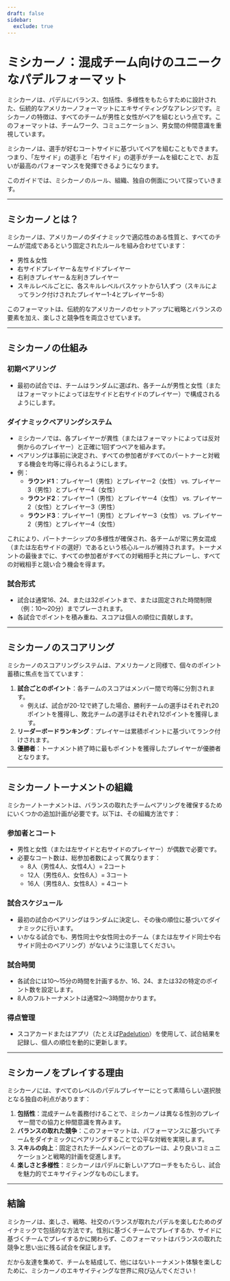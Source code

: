 ```yaml
---
draft: false
sidebar:
  exclude: true
---
```

# ミシカーノ：混成チーム向けのユニークなパデルフォーマット

ミシカーノは、パデルにバランス、包括性、多様性をもたらすために設計された、伝統的なアメリカーノフォーマットにエキサイティングなアレンジです。ミシカーノの特徴は、すべてのチームが男性と女性がペアを組むという点です。このフォーマットは、チームワーク、コミュニケーション、男女間の仲間意識を重視しています。

ミシカーノは、選手が好むコートサイドに基づいてペアを組むこともできます。つまり、「左サイド」の選手と「右サイド」の選手がチームを組むことで、お互いが最高のパフォーマンスを発揮できるようになります。

このガイドでは、ミシカーノのルール、組織、独自の側面について探っていきます。

---

## ミシカーノとは？

ミシカーノは、アメリカーノのダイナミックで適応性のある性質と、すべてのチームが混成であるという固定されたルールを組み合わせています：
- 男性＆女性
- 右サイドプレイヤー＆左サイドプレイヤー
- 右利きプレイヤー＆左利きプレイヤー
- スキルレベルごとに、各スキルレベルバスケットから1人ずつ（スキルによってランク付けされたプレイヤー1-4とプレイヤー5-8）

このフォーマットは、伝統的なアメリカーノのセットアップに戦略とバランスの要素を加え、楽しさと競争性を両立させています。

---

## ミシカーノの仕組み

### 初期ペアリング
- 最初の試合では、チームはランダムに選ばれ、各チームが男性と女性（またはフォーマットによっては左サイドと右サイドのプレイヤー）で構成されるようにします。

### ダイナミックペアリングシステム
- ミシカーノでは、各プレイヤーが異性（またはフォーマットによっては反対側からのプレイヤー）と正確に1回ずつペアを組みます。
- ペアリングは事前に決定され、すべての参加者がすべてのパートナーと対戦する機会を均等に得られるようにします。
- 例：
  - **ラウンド1**：プレイヤー1（男性）とプレイヤー2（女性） vs. プレイヤー3（男性）とプレイヤー4（女性）
  - **ラウンド2**：プレイヤー1（男性）とプレイヤー4（女性） vs. プレイヤー2（女性）とプレイヤー3（男性）
  - **ラウンド3**：プレイヤー1（男性）とプレイヤー3（女性） vs. プレイヤー2（男性）とプレイヤー4（女性）

これにより、パートナーシップの多様性が確保され、各チームが常に男女混成（または左右サイドの選好）であるという核心ルールが維持されます。トーナメントの最後までに、すべての参加者がすべての対戦相手と共にプレーし、すべての対戦相手と競い合う機会を得ます。

### 試合形式
- 試合は通常16、24、または32ポイントまで、または固定された時間制限（例：10〜20分）までプレーされます。
- 各試合でポイントを積み重ね、スコアは個人の順位に貢献します。

---

## ミシカーノのスコアリング

ミシカーノのスコアリングシステムは、アメリカーノと同様で、個々のポイント蓄積に焦点を当てています：

1. **試合ごとのポイント**：各チームのスコアはメンバー間で均等に分割されます。
   - 例えば、試合が20-12で終了した場合、勝利チームの選手はそれぞれ20ポイントを獲得し、敗北チームの選手はそれぞれ12ポイントを獲得します。
2. **リーダーボードランキング**：プレイヤーは累積ポイントに基づいてランク付けされます。
3. **優勝者**：トーナメント終了時に最もポイントを獲得したプレイヤーが優勝者となります。

---

## ミシカーノトーナメントの組織

ミシカーノトーナメントは、バランスの取れたチームペアリングを確保するためにいくつかの追加計画が必要です。以下は、その組織方法です：

### 参加者とコート
- 男性と女性（または左サイドと右サイドのプレイヤー）が偶数で必要です。
- 必要なコート数は、総参加者数によって異なります：
  - 8人（男性4人、女性4人）= 2コート
  - 12人（男性6人、女性6人）= 3コート
  - 16人（男性8人、女性8人）= 4コート

### 試合スケジュール
- 最初の試合のペアリングはランダムに決定し、その後の順位に基づいてダイナミックに行います。
- いかなる試合でも、男性同士や女性同士のチーム（または左サイド同士や右サイド同士のペアリング）がないように注意してください。

### 試合時間
- 各試合には10〜15分の時間を計画するか、16、24、または32の特定のポイント数を設定します。
- 8人のフルトーナメントは通常2〜3時間かかります。

### 得点管理
- スコアカードまたはアプリ（たとえば[Padelution](https://www.padelution.com/americano)）を使用して、試合結果を記録し、個人の順位を動的に更新します。

---

## ミシカーノをプレイする理由

ミシカーノには、すべてのレベルのパデルプレイヤーにとって素晴らしい選択肢となる独自の利点があります：

1. **包括性**：混成チームを義務付けることで、ミシカーノは異なる性別のプレイヤー間での協力と仲間意識を育みます。
2. **バランスの取れた競争**：このフォーマットは、パフォーマンスに基づいてチームをダイナミックにペアリングすることで公平な対戦を実現します。
3. **スキルの向上**：固定されたチームメンバーとのプレーは、より良いコミュニケーションと戦略的計画を促進します。
4. **楽しさと多様性**：ミシカーノはパデルに新しいアプローチをもたらし、試合を魅力的でエキサイティングなものにします。

---

## 結論

ミシカーノは、楽しさ、戦略、社交のバランスが取れたパデルを楽しむためのダイナミックで包括的な方法です。性別に基づくチームでプレイするか、サイドに基づくチームでプレイするかに関わらず、このフォーマットはバランスの取れた競争と思い出に残る試合を保証します。

だから友達を集めて、チームを結成して、他にはないトーナメント体験を楽しむために、ミシカーノのエキサイティングな世界に飛び込んでください！